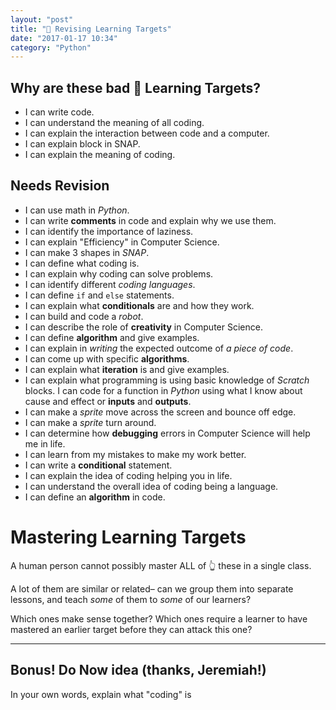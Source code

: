 ```yaml
---
layout: "post"
title: "🎯 Revising Learning Targets"
date: "2017-01-17 10:34"
category: "Python"
---
```


## Why are these bad 🎯 Learning Targets?
- I can write code.
- I can understand the meaning of all coding.
- I can explain the interaction between code and a computer.
- I can explain block in SNAP.
- I can explain the meaning of coding.


## Needs Revision
- I can use math in _Python_.
- I can write **comments** in code and explain why we use them.
- I can identify the importance of laziness.
- I can explain "Efficiency" in Computer Science.
- I can make 3 shapes in _SNAP_.
- I can define what coding is.
- I can explain why coding can solve problems.
- I can identify different _coding languages_.
- I can define `if` and `else` statements.
- I can explain what **conditionals** are and how they work.
- I can build and code a _robot_.
- I can describe the role of **creativity** in Computer Science.
- I can define **algorithm** and give examples.
- I can explain in _writing_ the expected outcome of _a piece of code_.
- I can come up with specific **algorithms**.
- I can explain what **iteration** is and give examples.
- I can explain what programming is using basic knowledge of _Scratch_ blocks.
I can code for a function in _Python_ using what I know about cause and effect or **inputs** and **outputs**.
- I can make a _sprite_ move across the screen and bounce off edge.
- I can make a _sprite_ turn around.
- I can determine how **debugging** errors in Computer Science will help me in life.
- I can learn from my mistakes to make my work better.
- I can write a **conditional** statement.
- I can explain the idea of coding helping you in life.
- I can understand the overall idea of coding being a language.
- I can define an **algorithm** in code.

# Mastering Learning Targets

A human person cannot possibly master ALL of 👆 these in a single class.

A lot of them are similar or related– can we group them into separate lessons, and teach _some_ of them to _some_ of our learners?

Which ones make sense together? Which ones require a learner to have mastered an earlier target before they can attack this one?

---


## Bonus! Do Now idea (thanks, Jeremiah!)
In your own words, explain what "coding" is
